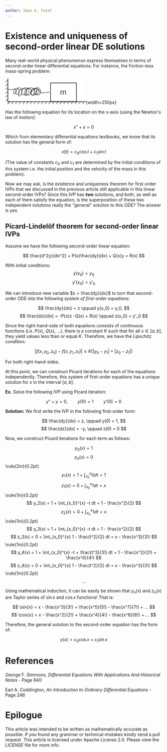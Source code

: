 ```yaml
---
author: Iman A. Fazel
---
```

# Existence and uniqueness of second-order linear DE solutions
Many real-world physical phenomenon express themselves in terms of second-order linear differential equations.
For instance, the friction-less mass-spring problem:

![Friction-less mass-spring system](./mass-spring.png){width=250px}

Has the following equation for its location on the x-axis (using the Newton's law of motion):

$$
x'' + x = 0
$$

Which from elementary differential equations textbooks, we know that its solution has the general form of:

$$
x(t) = c_0\cos{t} + c_1\sin{t}
$$

(The value of constants $c_0$ and $c_1$ are determined by the initial conditions of this system i.e. the initial position and the velocity of the mass in this problem).

Now we may ask, is the existence and uniqueness theorem for first-order IVPs that we discussed in the previous article still applicable in this linear second-order IVPs?
Since this IVP has **two** solutions, and both, as well as each of them satisfy the equation, is the superposition of these two independent solutions really the "general" solution to this ODE?
The answer is yes.

## Picard-Lindelöf theorem for second-order linear IVPs
Assume we have the following second-order linear equation:

$$
\frac{d^2y}{dx^2} + P(x)\frac{dy}{dx} + Q(x)y = R(x)
$$

With initial conditions:
$$
y(x_0) = y_0
$$$$
y'(x_0) = y'_0
$$

We can introduce new variable $z = \frac{dy}{dx}$ to turn that second-order ODE into the following *system of first-order equations*:

$$
\frac{dy}{dx} = z \qquad y(x_0) = y_0,
$$$$
\frac{dz}{dx} = -P(x)z -Q(x) + R(x) \qquad z(x_0) = y'_0
$$

Since the right-hand-side of both equations consists of continuous functions (i.e. $P(x)$, $Q(x)$, ...), there is a constant $K$ such that for all $x \in [a,b]$, they yield values less than or equal $K$.
Therefore, we have the Lipschitz condition:

$$
|f(x,y_0,z_0) - f(x,y_1,z_1)| \leq K(|y_0 - y_1| + |z_0 - z_1|)
$$

For both right-hand-sides.

At this point, we can construct Picard iterations for each of the equations independently.
Therefore, this system of first-order equations has a unique solution for $x$ in the interval $[a, b]$.

**Ex.** Solve the following IVP using Picard iteration:

$$
y'' + y = 0 , \qquad y(0) = 1 \qquad y'(0) = 0
$$

**Solution:**
We first write the IVP in the following first-order form:

$$
\frac{dy}{dx} = z, \qquad y(0) = 1,
$$$$
\frac{dz}{dx} = -y, \qquad z(0) = 0
$$

Now, we construct Picard iterations for each term as follows:

$$
y_0(x) = 1
$$$$
z_0(x) = 0
$$\rule{2in}{0.2pt}$$
$$$$
y_1(x) = 1 + \int_{x_0}^{x} 0 dt = 1
$$$$
z_1(x) = 0 + \int_{x_0}^{x} 1 dt = x
$$\rule{1in}{0.2pt}$$
$$$$
y_2(x) = 1 + \int_{x_0}^{x} -t dt = 1 - \frac{x^2}{2}
$$$$
z_2(x) = 0 + \int_{x_0}^{x} 1 dt = x
$$\rule{1in}{0.2pt}$$
$$$$
y_3(x) = 1 + \int_{x_0}^{x} -t dt = 1 - \frac{x^2}{2}
$$$$
z_3(x) = 0 + \int_{x_0}^{x} 1 - \frac{t^2}{2} dt = x - \frac{x^3}{3!}
$$\rule{1in}{0.2pt}$$
$$$$
y_4(x) = 1 + \int_{x_0}^{x} -t + \frac{t^3}{3!} dt = 1 - \frac{x^2}{2!} + \frac{x^4}{4!}
$$$$
z_4(x) = 0 + \int_{x_0}^{x} 1 - \frac{t^2}{2} dt = x - \frac{x^3}{3!}
$$\rule{1in}{0.2pt}$$
$$$$
...
$$

Using mathematical induction, it can be easily be shown that $y_n(x)$ and $z_n(x)$ are Taylor series of $\sin{x}$ and $\cos{x}$ functions!
That is:

$$
\sin{x} = x - \frac{x^3}{3!} + \frac{x^5}{5!} - \frac{x^7}{7!} + ...
$$
$$
\cos{x} = x - \frac{x^2}{2!} + \frac{x^4}{4!} - \frac{x^6}{6!} + ...
$$

Therefore, the general solution to the second-order equation has the form of:

$$
y(x) = c_0\cos{x} + c_1\sin{x}
$$

# References
George F. Simmons, *Differential Equations With Applications And Historical Notes* - Page 640

Earl A. Coddington, *An Introduction to Ordinary Differential Equations* - Page 246


# Epilogue
This article was intended to be written as mathematically accurate as possible.
If you found any grammar or technical mistakes kindly send a pull request.
This article is licensed under Apache License 2.0.
Please view the *LICENSE* file for more info.

